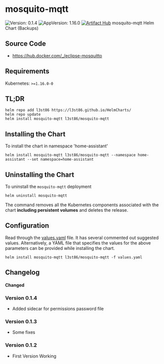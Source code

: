 # mosquito-mqtt

![Version: 0.1.4](https://img.shields.io/badge/Version-0.1.4-informational?style=flat-square) ![AppVersion: 1.16.0](https://img.shields.io/badge/AppVersion-1.16.0-informational?style=flat-square)
[![Artifact Hub](https://img.shields.io/endpoint?url=https://artifacthub.io/badge/repository/helm-l3st86)](https://artifacthub.io/packages/search?repo=helm-l3st86)
mosquito-mqtt Helm Chart (Backups)

## Source Code

* <https://hub.docker.com/_/eclipse-mosquitto>

## Requirements

Kubernetes: `>=1.16.0-0`

## TL;DR

```console
helm repo add l3st86 https://l3st86.github.io/HelmCharts/
helm repo update
helm install mosquito-mqtt l3st86/mosquito-mqtt
```

## Installing the Chart

To install the chart in namespace 'home-assistant'
```console
helm install mosquito-mqtt l3st86/mosquito-mqtt --namespace home-assistant --set namespace=home-assistant
```

## Uninstalling the Chart

To uninstall the `mosquito-mqtt` deployment

```console
helm uninstall mosquito-mqtt
```

The command removes all the Kubernetes components associated with the chart **including persistent volumes** and deletes the release.

## Configuration

Read through the [values.yaml](./values.yaml) file. It has several commented out suggested values.
Alternatively, a YAML file that specifies the values for the above parameters can be provided while installing the chart.

```console
helm install mosquito-mqtt l3st86/mosquito-mqtt -f values.yaml
```

## Changelog

#### Changed

### Version 0.1.4

* Added sidecar for permissions password file


### Version 0.1.3

* Some fixes

### Version 0.1.2
* First Version Working


